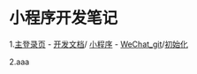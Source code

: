 # 小程序开发笔记

1.[主登录页](https://mp.weixin.qq.com/) - 
[开发文档](https://developers.weixin.qq.com/miniprogram/dev/framework/config.html#%E5%85%A8%E5%B1%80%E9%85%8D%E7%BD%AE)/
[小程序](https://developers.weixin.qq.com/miniprogram/dev/wxcloud/quick-start/miniprogram.html) - 
[WeChat_git](https://git.weixin.qq.com/)/[初始化](https://git.weixin.qq.com/users/perfect_information)

2.aaa
